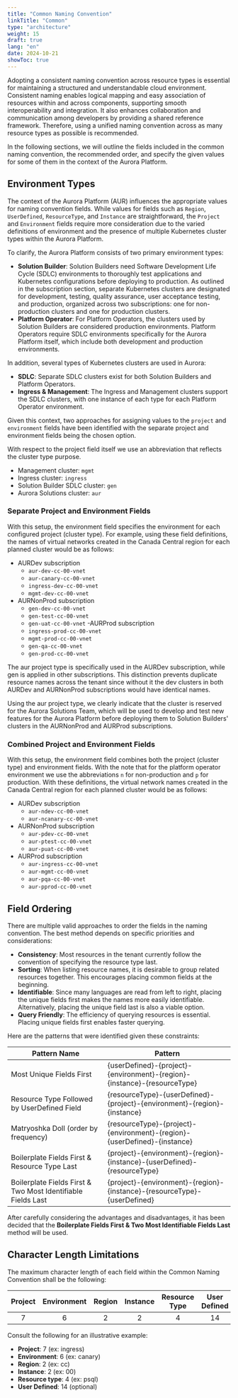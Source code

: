 ```yaml
---
title: "Common Naming Convention"
linkTitle: "Common"
type: "architecture"
weight: 15
draft: true
lang: "en"
date: 2024-10-21
showToc: true
---
```


Adopting a consistent naming convention across resource types is essential for maintaining a structured and understandable cloud environment. Consistent naming enables logical mapping and easy association of resources within and across components, supporting smooth interoperability and integration. It also enhances collaboration and communication among developers by providing a shared reference framework. Therefore, using a unified naming convention across as many resource types as possible is recommended.

In the following sections, we will outline the fields included in the common naming convention, the recommended order, and specify the given values for some of them in the context of the Aurora Platform.

## Environment Types

The context of the Aurora Platform (AUR) influences the appropriate values for naming convention fields. While values for fields such as `Region`, `UserDefined`, `ResourceType`, and `Instance` are straightforward, the `Project` and `Environment` fields require more consideration due to the varied definitions of environment and the presence of multiple Kubernetes cluster types within the Aurora Platform.

To clarify, the Aurora Platform consists of two primary environment types:

- **Solution Builder**: Solution Builders need Software Development Life Cycle (SDLC) environments to thoroughly test applications and Kubernetes configurations before deploying to production. As outlined in the subscription section, separate Kubernetes clusters are designated for development, testing, quality assurance, user acceptance testing, and production, organized across two subscriptions: one for non-production clusters and one for production clusters.
- **Platform Operator**: For Platform Operators, the clusters used by Solution Builders are considered production environments. Platform Operators require SDLC environments specifically for the Aurora Platform itself, which include both development and production environments.

In addition, several types of Kubernetes clusters are used in Aurora:

- **SDLC**: Separate SDLC clusters exist for both Solution Builders and Platform Operators.
- **Ingress & Management**: The Ingress and Management clusters support the SDLC clusters, with one instance of each type for each Platform Operator environment.

Given this context, two approaches for assigning values to the `project` and `environment` fields have been identified with the separate project and environment fields being the chosen option.

With respect to the project field itself we use an abbreviation that reflects the cluster type purpose.

- Management cluster: `mgmt`
- Ingress cluster: `ingress`
- Solution Builder SDLC cluster: `gen`
- Aurora Solutions cluster: `aur`

### Separate Project and Environment Fields

With this setup, the environment field specifies the environment for each configured project (cluster type). For example, using these field definitions, the names of virtual networks created in the Canada Central region for each planned cluster would be as follows:

- AURDev subscription
  - `aur-dev-cc-00-vnet`
  - `aur-canary-cc-00-vnet`
  - `ingress-dev-cc-00-vnet`
  - `mgmt-dev-cc-00-vnet`
- AURNonProd subscription
  - `gen-dev-cc-00-vnet`
  - `gen-test-cc-00-vnet`
  - `gen-uat-cc-00-vnet`
-AURProd subscription
  - `ingress-prod-cc-00-vnet`
  - `mgmt-prod-cc-00-vnet`
  - `gen-qa-cc-00-vnet`
  - `gen-prod-cc-00-vnet`

The aur project type is specifically used in the AURDev subscription, while gen is applied in other subscriptions. This distinction prevents duplicate resource names across the tenant since without it the dev clusters in both AURDev and AURNonProd subscriptions would have identical names.

Using the aur project type, we clearly indicate that the cluster is reserved for the Aurora Solutions Team, which will be used to develop and test new features for the Aurora Platform before deploying them to Solution Builders' clusters in the AURNonProd and AURProd subscriptions.

### Combined Project and Environment Fields

With this setup, the environment field combines both the project (cluster type) and environment fields. With the note that for the platform operator environment we use the abbreviations `n` for non-production and `p` for production. With these definitions, the virtual network names created in the Canada Central region for each planned cluster would be as follows:

- AURDev subscription
  - `aur-ndev-cc-00-vnet`
  - `aur-ncanary-cc-00-vnet`
- AURNonProd subscription
  - `aur-pdev-cc-00-vnet`
  - `aur-ptest-cc-00-vnet`
  - `aur-puat-cc-00-vnet`
- AURProd subscription
  - `aur-ingress-cc-00-vnet`
  - `aur-mgmt-cc-00-vnet`
  - `aur-pqa-cc-00-vnet`
  - `aur-pprod-cc-00-vnet`

## Field Ordering

There are multiple valid approaches to order the fields in the naming convention. The best method depends on specific priorities and considerations:

- **Consistency**: Most resources in the tenant currently follow the convention of specifying the resource type last.
- **Sorting**: When listing resource names, it is desirable to group related resources together. This encourages placing common fields at the beginning.
- **Identifiable**: Since many languages are read from left to right, placing the unique fields first makes the names more easily identifiable. Alternatively, placing the unique field last is also a viable option.
- **Query Friendly**: The efficiency of querying resources is essential. Placing unique fields first enables faster querying.

Here are the patterns that were identified given these constraints:

| **Pattern Name**                                             | **Pattern**                                                              |
|--------------------------------------------------------------|--------------------------------------------------------------------------|
| Most Unique Fields First                                     | {userDefined}-{project}-{environment}-{region}-{instance}-{resourceType} |
| Resource Type Followed by UserDefined Field                  | {resourceType}-{userDefined}-{project}-{environment}-{region}-{instance} |
| Matryoshka Doll (order by frequency)                         | {resourceType}-{project}-{environment}-{region}-{userDefined}-{instance} |
| Boilerplate Fields First & Resource Type Last                | {project}-{environment}-{region}-{instance}-{userDefined}-{resourceType} |
| Boilerplate Fields First & Two Most Identifiable Fields Last | {project}-{environment}-{region}-{instance}-{resourceType}-{userDefined} |

<div class="mb-400"></div>

After carefully considering the advantages and disadvantages, it has been decided that the **Boilerplate Fields First & Two Most Identifiable Fields Last** method will be used.

## Character Length Limitations

The maximum character length of each field within the Common Naming Convention shall be the following:

| Project | Environment | Region | Instance | Resource Type | User Defined |
|:-------:|:-----------:|:------:|:--------:|:-------------:|:------------:|
|    7    |      6      |   2    |    2     |       4       |      14      |

<div class="mb-400"></div>

Consult the following for an illustrative example:

- **Project**: 7 (ex: ingress)
- **Environment**: 6 (ex: canary)
- **Region**: 2 (ex: cc)
- **Instance**: 2 (ex: 00)
- **Resource type**: 4 (ex: psql)
- **User Defined**: 14 (optional)
